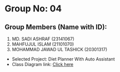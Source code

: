 # Group No: 04
## Group Members (Name with ID):
1. MD. SADI ASHRAF (23141067)
2. MAHFUJUL ISLAM (21101070)
3. MOHAMMAD JAWAD UL TASHICK (20301317)
                                
- Selected Project: Diet Planner With Auto Assistant
- Class Diagram link: [Click here](https://drive.google.com/file/d/1nPRvRgphyRabjnI70AcofLaw0Gy-8CcP/view?usp=sharing)
